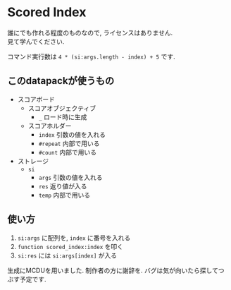 # Scored Index

誰にでも作れる程度のものなので, ライセンスはありません.  
見て学んでください.

コマンド実行数は `4 * (si:args.length - index) + 5` です.

## このdatapackが使うもの
* スコアボード  
  * スコアオブジェクティブ
    * `_` ロード時に生成
  * スコアホルダー
    * `index` 引数の値を入れる
    * `#repeat` 内部で用いる
    * `#count` 内部で用いる
* ストレージ
  * `si`
    * `args` 引数の値を入れる
    * `res` 返り値が入る
    * `temp` 内部で用いる

## 使い方
1. `si:args` に配列を, `index` に番号を入れる
2. `function scored_index:index` を叩く
3. `si:res` には `si:args[index]` が入る

生成にMCDUを用いました. 制作者の方に謝辞を.
バグは気が向いたら探してつぶす予定です.
